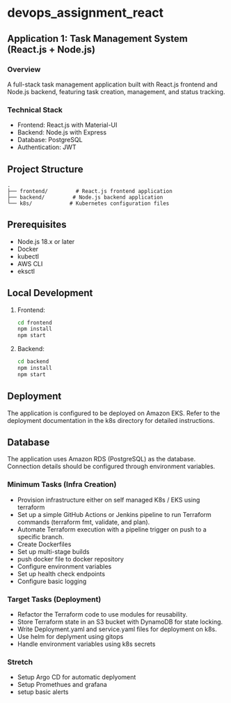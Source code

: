 # devops_assignment_react
## Application 1: Task Management System (React.js + Node.js)

### Overview
A full-stack task management application built with React.js frontend and Node.js backend, featuring task creation, management, and status tracking.

### Technical Stack
- Frontend: React.js with Material-UI
- Backend: Node.js with Express
- Database: PostgreSQL
- Authentication: JWT

## Project Structure
```
.
├── frontend/         # React.js frontend application
├── backend/         # Node.js backend application
└── k8s/            # Kubernetes configuration files
```

## Prerequisites
- Node.js 18.x or later
- Docker
- kubectl
- AWS CLI
- eksctl

## Local Development
1. Frontend:
   ```bash
   cd frontend
   npm install
   npm start
   ```

2. Backend:
   ```bash
   cd backend
   npm install
   npm start
   ```

## Deployment
The application is configured to be deployed on Amazon EKS. Refer to the deployment documentation in the k8s directory for detailed instructions.

## Database
The application uses Amazon RDS (PostgreSQL) as the database. Connection details should be configured through environment variables.

### Minimum Tasks (Infra Creation)
- Provision infrastructure either on self managed K8s / EKS using terraform 
- Set up a simple GitHub Actions or Jenkins pipeline to run Terraform commands (terraform fmt, validate, and plan).
- Automate Terraform execution with a pipeline trigger on push to a specific branch.
- Create Dockerfiles 
- Set up multi-stage builds
- push docker file to docker repository
- Configure environment variables
- Set up health check endpoints
- Configure basic logging

### Target Tasks (Deployment)
- Refactor the Terraform code to use modules for reusability.
- Store Terraform state in an S3 bucket with DynamoDB for state locking.
- Write Deployment.yaml and service.yaml files for deployment on k8s.
- Use helm for deplyment using gitops
- Handle environment variables using k8s secrets

### Stretch 
- Setup Argo CD for automatic deplyoment 
- Setup Promethues and grafana 
- setup basic alerts
